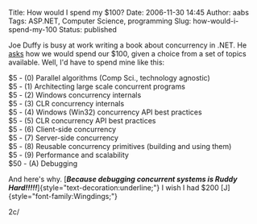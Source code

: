 Title: How would I spend my $100?
Date: 2006-11-30 14:45
Author: aabs
Tags: ASP.NET, Computer Science, programming
Slug: how-would-i-spend-my-100
Status: published

Joe Duffy is busy at work writing a book about concurrency in .NET. He [asks](http://www.bluebytesoftware.com/blog/PermaLink,guid,20a3f9c3-c33b-4403-8598-ed943b578f25.aspx) how we would spend our \$100, given a choice from a set of topics available. Well, I'd have to spend mine like this:

\$5 - (0) Parallel algorithms (Comp Sci., technology agnostic)  
\$5 - (1) Architecting large scale concurrent programs  
\$5 - (2) Windows concurrency internals  
\$5 - (3) CLR concurrency internals  
\$5 - (4) Windows (Win32) concurrency API best practices  
\$5 - (5) CLR concurrency API best practices  
\$5 - (6) Client-side concurrency  
\$5 - (7) Server-side concurrency  
\$5 - (8) Reusable concurrency primitives (building and using them)  
\$5 - (9) Performance and scalability  
\$50 - (A) Debugging

And here's why. [***Because debugging concurrent systems is Ruddy Hard!!!!!***]{style="text-decoration:underline;"} I wish I had \$200 [J]{style="font-family:Wingdings;"}

2c/
